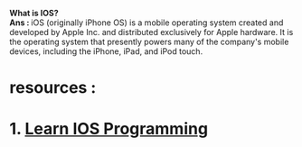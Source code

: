 
<b> What is IOS? <br>
Ans : </b>iOS (originally iPhone OS) is a mobile operating system created and developed by Apple Inc. and distributed exclusively for Apple hardware. It is the operating system that presently powers many of the company's mobile devices, including the iPhone, iPad, and iPod touch.<br>

<h1>resources : <h1>
  1. <a href="https://www.appcoda.com/ios-programming-course/" target="_blank">Learn IOS Programming</a>

